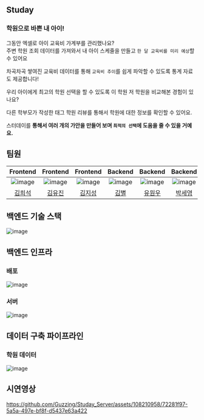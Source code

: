 ## Studay

### 학원으로 바쁜 내 아이!

그동안 엑셀로 아이 교육비 가계부를 관리했나요?</br>
주변 학원 조회 데이터를 가져와서 내 아이 스케줄을 만들고 `한 달 교육비를 미리 예상`할 수 있어요

차곡차곡 쌓여진 교육비 데이터를 통해   `교육비 추이`를 쉽게 파악할 수 있도록 통계 자료도 제공합니다!

우리 아이에게 최고의 학원 선택을 할 수 있도록 이 학원 저 학원을 비교해본 경험이 있나요?

다른 학부모가 작성한 태그 학원 리뷰를 통해서 학원에 대한 정보를 확인할 수 있어요.

스터데이를 **통해서 여러 개의 가안을 만들어 보며 `최적의 선택`에 도움을 줄 수 있을 거예요.**

## 팀원

|                               Frontend                                |                               Frontend                               |                               Frontend                               |                             Backend                             |                             Backend                             |                            Backend                             |
|:---------------------------------------------------------------------:|:--------------------------------------------------------------------:|:--------------------------------------------------------------------:|:---------------------------------------------------------------:|:---------------------------------------------------------------:|:--------------------------------------------------------------:|
| ![image](https://avatars.githubusercontent.com/u/106604926?s=400&v=4) | ![image](https://avatars.githubusercontent.com/u/67894159?s=400&v=4) | ![image](https://avatars.githubusercontent.com/u/85999976?s=400&v=4) | ![image](https://avatars.githubusercontent.com/u/108210958?v=4) | ![image](https://avatars.githubusercontent.com/u/133995055?v=4) | ![image](https://avatars.githubusercontent.com/u/54990890?v=4) |
|                 [김희석](https://github.com/HeeSeok-kim)                 |                 [김유진](https://github.com/eugene028)                  |                  [김지성](https://github.com/jisung24)                  |               [김별](https://github.com/byeolhaha)                |                [유원우](https://github.com/wonu606)                |                [박세영](https://github.com/SeYoE)                 |

## 백엔드 기술 스택

![image](https://github.com/Guzzing/Studay_Server/assets/108210958/c91fec01-658f-4c93-9b2e-fe72d6656755)

## 백엔드 인프라

### 배포

![image](https://github.com/Guzzing/Studay_Server/assets/108210958/38cd10c8-0767-4af3-866e-2384c4211fdd)

### 서버

![image](https://github.com/Guzzing/Studay_Server/assets/108210958/b69028c3-15d2-404a-8436-9d100e214ef3)

## 데이터 구축 파이프라인

### 학원 데이터

![image](https://github.com/Guzzing/Studay_Server/assets/108210958/54a375a9-aa26-4376-8773-092902f202f4)

## 시연영상

https://github.com/Guzzing/Studay_Server/assets/108210958/72281f97-5a5a-497e-bf8f-d5437e63a422


